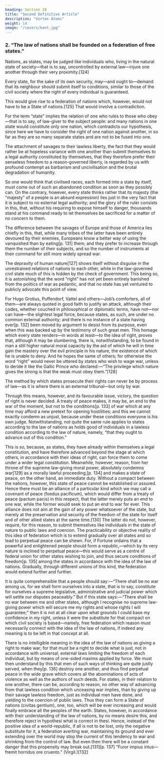 ```yaml
---
heading: Section 2b
title: "Second Definitive Article" 
description: "Vortex Atoms"
weight: 14
image: "/covers/kant.jpg"
---
```




<!-- SECOND DEFINITIVE ARTICLE OF PERPETUAL PEACE -->

### 2. “The law of nations shall be founded on a federation of free states.”

Nations, as states, may be judged like individuals who, living in the natural state of society—that is to say, uncontrolled by external law—injure one another through their very proximity.[124] 

Every state, for the sake of its own security, may—and ought to—demand that its neighbour should submit itself to conditions, similar to those of the civil society where the right of every individual is guaranteed.

This would give rise to a federation of nations which, however, would not have to be a State of nations.[125] That would involve a contradiction. 

For the term “state” implies the relation of one who rules to those who obey—that is to say, of law-giver to the subject people: and many nations in one state would constitute only one nation, which contradicts our hypothesis, since here we have to consider the right of one nation against another, in so far as they are so many separate states and are not to be fused into one.

The attachment of savages to their lawless liberty, the fact that they would rather be at hopeless variance with one another than submit themselves to a legal authority constituted by themselves, that they therefore prefer their senseless freedom to a reason-governed liberty, is regarded by us with profound contempt as barbarism and uncivilisation and the brutal degradation of humanity. 

So one would think that civilised races, each formed into a state by itself, must come out of such an abandoned condition as soon as they possibly can. On the contrary, however, every state thinks rather that its majesty (the “majesty” of a people is an absurd expression) lies just in the very fact that it is subject to no external legal authority; and the glory of the ruler consists in this, that, without his requiring to expose himself to danger, thousands stand at his command ready to let themselves be sacrificed for a matter of no concern to them.

The difference between the savages of Europe and those of America lies chiefly in this, that, while many tribes of the latter have been entirely devoured by their enemies, Europeans know a better way of using the vanquished than by eating[p. 131] them; and they prefer to increase through them the number of their subjects, and so the number of instruments at their command for still more widely spread war.

The depravity of human nature[127] shows itself without disguise in the unrestrained relations of nations to each other, while in the law-governed civil state much of this is hidden by the check of government. This being so, it is astonishing that the word “right” has not yet been entirely banished from the politics of war as pedantic, and that no state has yet ventured to publicly advocate this point of view. 

For Hugo Grotius, Puffendorf, Vattel and others—Job’s comforters, all of them—are always quoted in good faith to justify an attack, although their codes, whether couched in philosophical or diplomatic terms, have not—nor can have—the slightest legal force, because states, as such, are under no common external authority; and there is no instance of a state having ever[p. 132] been moved by argument to desist from its purpose, even when this was backed up by the testimony of such great men. This homage which every state renders—in words at least—to the idea of right, proves that, although it may be slumbering, there is, notwithstanding, to be found in man a still higher natural moral capacity by the aid of which he will in time gain the mastery over the evil principle in his nature, the existence of which he is unable to deny. And he hopes the same of others; for otherwise the word “right” would never be uttered by states who wish to wage war, unless to deride it like the Gallic Prince who declared:—“The privilege which nature gives the strong is that the weak must obey them.”[128]

The method by which states prosecute their rights can never be by process of law—as it is where there is an external tribunal—but only by war. 

Through this means, however, and its favourable issue, victory, the question of right is never decided. A treaty of peace makes, it may be, an end to the war of the moment, but not to the conditions[p. 133] of war which at any time may afford a new pretext for opening hostilities; and this we cannot exactly condemn as unjust, because under these conditions everyone is his own judge. Notwithstanding, not quite the same rule applies to states according to the law of nations as holds good of individuals in a lawless condition according to the law of nature, namely, “that they ought to advance out of this condition.”

This is so, because, as states, they have already within themselves a legal constitution, and have therefore advanced beyond the stage at which others, in accordance with their ideas of right, can force them to come under a wider legal constitution. Meanwhile, however, reason, from her throne of the supreme law-giving moral power, absolutely condemns war[129] as a morally lawful proceeding,[p. 134] and makes a state of peace, on the other hand, an immediate duty. Without a compact between the nations, however, this state of peace cannot be established or assured. Hence there must be an alliance of a particular kind which we may call a covenant of peace (foedus pacificum), which would differ from a treaty of peace (pactum pacis) in this respect, that the latter merely puts an end to one war, while the former would seek to put an end to war for ever. This alliance does not aim at the gain of any power whatsoever of the state, but merely at the preservation and security of the freedom of the state for itself and of other allied states at the same time.[130] The latter do not, however, require, for this reason, to submit themselves like individuals in the state of nature to public laws and coercion. The practicability or objective reality of this idea of federation which is to extend gradually over all states and so lead to perpetual peace can be shewn. For, if Fortune ordains that a powerful and enlightened people should form a republic,—which by its very nature is inclined to perpetual peace—this would serve as a centre of federal union for other states wishing to join, and thus secure conditions of freedom[p. 135] among the states in accordance with the idea of the law of nations. Gradually, through different unions of this kind, the federation would extend further and further.

It is quite comprehensible that a people should say:—“There shall be no war among us, for we shall form ourselves into a state, that is to say, constitute for ourselves a supreme legislative, administrative and judicial power which will settle our disputes peaceably.” But if this state says:—“There shall be no war between me and other states, although I recognise no supreme law-giving power which will secure me my rights and whose rights I will guarantee;” then it is not at all clear upon what grounds I could base my confidence in my right, unless it were the substitute for that compact on which civil society is based—namely, free federation which reason must necessarily connect with the idea of the law of nations, if indeed any meaning is to be left in that concept at all.

There is no intelligible meaning in the idea of the law of nations as giving a right to make war; for that must be a right to decide what is just, not in accordance with universal, external laws limiting the freedom of each individual, but by means of one-sided maxims applied by force. We must then understand by this that men of such ways of thinking are quite justly served, when they[p. 136] destroy one another, and thus find perpetual peace in the wide grave which covers all the abominations of acts of violence as well as the authors of such deeds. For states, in their relation to one another, there can be, according to reason, no other way of advancing from that lawless condition which unceasing war implies, than by giving up their savage lawless freedom, just as individual men have done, and yielding to the coercion of public laws. Thus they can form a State of nations (civitas gentium), one, too, which will be ever increasing and would finally embrace all the peoples of the earth. States, however, in accordance with their understanding of the law of nations, by no means desire this, and therefore reject in hypothesi what is correct in thesi. Hence, instead of the positive idea of a world-republic, if all is not to be lost, only the negative substitute for it, a federation averting war, maintaining its ground and ever extending over the world may stop the current of this tendency to war and shrinking from the control of law. But even then there will be a constant danger that this propensity may break out.[131][p. 137] “Furor impius intus—fremit horridus ore cruento.” (Virgil.)[132]

